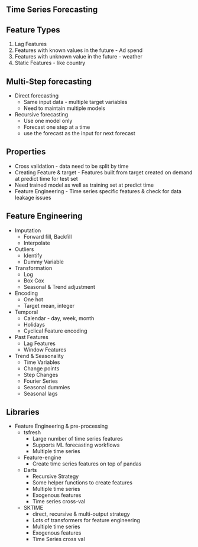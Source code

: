 ## Time Series Forecasting

## Feature Types
1. Lag Features
2. Features with known values in the future - Ad spend
3. Features with unknown value in the future - weather
4. Static Features - like country


## Multi-Step forecasting
 - Direct forecasting
   - Same input data - multiple target variables
   - Need to maintain multiple models
 - Recursive forecasting
   - Use one model only
   - Forecast one step at a time 
   - use the forecast as the input for next forecast


## Properties
- Cross validation - data need to be split by time
- Creating Feature & target - Features built from target created on demand at predict time for test set
- Need trained model as well as training set at predict time
- Feature Engineering - Time series specific features & check for data leakage issues


## Feature Engineering
 - Imputation 
   - Forward fill, Backfill
   - Interpolate
 - Outliers
   - Identify
   - Dummy Variable
 - Transformation
   - Log
   - Box Cox
   - Seasonal & Trend adjustment
 - Encoding
   - One hot
   - Target mean, integer
 - Temporal
   - Calendar - day, week, month
   - Holidays
   - Cyclical Feature encoding
 - Past Features
   - Lag Features
   - Window Features
 - Trend & Seasonality
   - Time Variables
   - Change points
   - Step Changes
   - Fourier Series
   - Seasonal dummies
   - Seasonal lags


## Libraries
- Feature Engineering & pre-processing
  - tsfresh
    - Large number of time series features
    - Supports ML forecasting workflows
    - Multiple time series
  - Feature-engine
    - Create time series features on top of pandas
  - Darts 
    - Recursive Strategy
    - Some helper functions to create features
    - Multiple time series
    - Exogenous features
    - Time series cross-val
  - SKTIME
    - direct, recursive & multi-output strategy
    - Lots of transformers for feature engineering
    - Multiple time series
    - Exogenous features
    - Time Series cross val